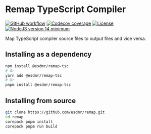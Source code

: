 # Remap TypeScript Compiler

[![GitHub workflow](https://img.shields.io/github/workflow/status/esdmr/remap/CI/main?label=test&labelColor=0F0F0F&logo=github)][workflow]
[![Codecov coverage](https://img.shields.io/codecov/c/gh/esdmr/remap/main?labelColor=0F0F0F&logo=CodeCov&logoColor=FF66B0)][codecov]
[![License](https://img.shields.io/github/license/esdmr/remap?labelColor=0F0F0F&color=005C9A)][license]
[![NodeJS version 14 minimum](https://img.shields.io/badge/node-≥14-005C9A?labelColor=0F0F0F&logo=node.js&logoColor=00B834)][node]

[workflow]: https://github.com/esdmr/remap/actions/workflows/ci.yml
[codecov]: https://codecov.io/gh/esdmr/remap
[license]: https://github.com/esdmr/remap/blob/main/LICENSE
[node]: https://nodejs.org

Map TypeScript compiler source files to output files and vice versa.

## Installing as a dependency

```sh
npm install @esdmr/remap-tsc
# Or
yarn add @esdmr/remap-tsc
# Or
pnpm install @esdmr/remap-tsc
```

## Installing from source

```sh
git clone https://github.com/esdmr/remap.git
cd remap
corepack pnpm install
corepack pnpm run build
```
